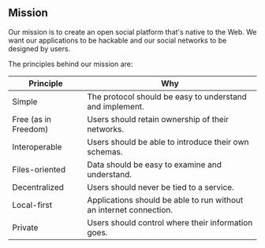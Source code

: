 ## Mission

Our mission is to create an open social platform that's native to the Web. We want our applications to be hackable and our social networks to be designed by users.

The principles behind our mission are:

|Principle|Why|
|-|-|
|Simple|The protocol should be easy to understand and implement.|
|Free (as in Freedom)|Users should retain ownership of their networks.|
|Interoperable|Users should be able to introduce their own schemas.|
|Files-oriented|Data should be easy to examine and understand.|
|Decentralized|Users should never be tied to a service.|
|Local-first|Applications should be able to run without an internet connection.|
|Private|Users should control where their information goes.|